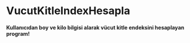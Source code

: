 # VucutKitleIndexHesapla
#### Kullanıcıdan boy ve kilo bilgisi alarak vücut kitle endeksini hesaplayan program!
